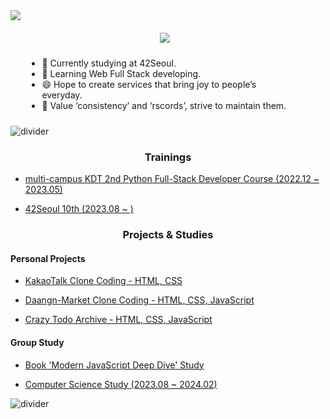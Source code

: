 <div class="header" align="ceter">
    <img src="https://capsule-render.vercel.app/api?type=venom&height=150&color=gradient&text=Hi,%20I'm%20minjee&desc=who%20wants%20to%20blend%20into%20the%20world%20in%20various%20forms&fontAlignY=40&descAlignY=75&reversal=false" />
</div>

<div align="center" style="margin: 20px 0px 5px">
    <a style="margin-right: 10px" href="https://hits.seeyoufarm.com"><img src="https://hits.seeyoufarm.com/api/count/incr/badge.svg?url=https%3A%2F%2Fgithub.com%2Fminjeeki&count_bg=%23CCE3FF&title_bg=%236B99FF&icon=&icon_color=%23DFDFDF&title=hits&edge_flat=false"/></a>
    <!-- <a href="./korean_readme.md">Korean</a> -->
</div>

<!-- about me - 이름, 되고 싶은 모습, 최근 하고 있는 일들 -->

<ul class="current_summary" style="padding: 10px 10%">

<li>🔭 Currently studying at 42Seoul.</li>
<li>🌱 Learning Web Full Stack developing.</li>
<li>😄 Hope to create services that bring joy to people’s everyday.</li>
<li>👯 Value ‘consistency’ and ‘rscords’, strive to maintain them.</li>

</ul>


![divider](https://capsule-render.vercel.app/api?type=rect&height=1&color=gradient)

<!-- more about me - skills, qualification, trainings, projects & studies, contact -->
<!--
<div class="body" align="left">

<h3 align="center">🛠 Skills 🛠</h3>

 <table>
   <tr>
    <td align="center">
    <div>
      <img src="https://img.shields.io/badge/windows 10-007BD6?style=for-the-badge&logo=windows&logoColor=white"/>
      <img src="https://img.shields.io/badge/visual studio code-007ACC?style=for-the-badge&logo=visualstudiocode&logoColor=white"/>
    </div>
    <div>
      <img src="https://img.shields.io/badge/markdown-000000?style=for-the-badge&logo=markdown&logoColor=white"/>
      <img src="https://img.shields.io/badge/html5-E34F26?style=for-the-badge&logo=html5&logoColor=white"/> 
      <img src="https://img.shields.io/badge/css-1572B6?style=for-the-badge&logo=css3&logoColor=white"/>
    </div>
    <div>
      <img src="https://img.shields.io/badge/javascript-F7DF1E?style=for-the-badge&logo=javascript&logoColor=white"/>
      <img src="https://img.shields.io/badge/python-3776AB?style=for-the-badge&logo=python&logoColor=white"/>
      <img src="https://img.shields.io/badge/mysql-4479A1?style=for-the-badge&logo=mysql&logoColor=white"/>
    </div>
    <div>
      <img src="https://img.shields.io/badge/django-092E20?style=for-the-badge&logo=django&logoColor=white"/>
    </div>
    <div>
      <img src="https://img.shields.io/badge/github-181717?style=for-the-badge&logo=github&logoColor=white"/>
      <img src="https://img.shields.io/badge/git-F05032?style=for-the-badge&logo=git&logoColor=white"/>
    </div>
    </td>
    <td>
     <img src="https://github-readme-stats.vercel.app/api/top-langs/?username=minjeeki&layout=compact&theme=tokyonight" alt="Top Langs"/>
    </td>
   </tr>
 </table>

<h3 align="center">Qualifications</h3>
-->

<h3 align="center">Trainings</h3>

* [multi-campus KDT 2nd Python Full-Stack Developer Course (2022.12 ~ 2023.05)](https://github.com/nninzy/KDT_2nd_practice)

* [42Seoul 10th (2023.08 ~ )](https://github.com/minjeeki/42seoul)

<h3 align="center">Projects & Studies</h3>

<h4>Personal Projects</h4>

* [KakaoTalk Clone Coding - HTML, CSS](https://nninzy.github.io/KakaoTalk-clone/)

* [Daangn-Market Clone Coding - HTML, CSS, JavaScript](https://nninzy.github.io/daangn-clone/)

* [Crazy Todo Archive - HTML, CSS, JavaScript](https://nninzy.github.io/crazy_archive/)

<h4>Group Study</h4>

* [Book 'Modern JavaScript Deep Dive' Study](https://github.com/nninzy/deepRun)

* [Computer Science Study (2023.08 ~ 2024.02)](https://min-z.notion.site/CS-2023-08-2024-02-292051f0b34c41bb9d0f8080ae99cab8?pvs=4)

![divider](https://capsule-render.vercel.app/api?type=rect&height=1&color=gradient)

</div>

<!-- about my github - 어떻게 활용하고 있는지에 대한 설명 & github stat과 백준 stat

![minjeeki's GitHub stats](https://github-readme-stats.vercel.app/api?username=minjeeki&show_icons=true&theme=radical)

[![Solved.ac Profile](http://mazassumnida.wtf/api/v2/generate_badge?boj=devnninzy)](https://solved.ac/devnninzy/)

pin list - git commit 시간대 & recently activity -->